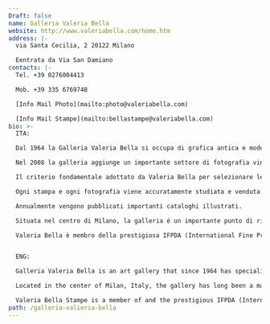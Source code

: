 ```yaml
---
Draft: false
name: Galleria Valeria Bella
website: http://www.valeriabella.com/home.htm
address: |-
  via Santa Cecilia, 2 20122 Milano

  Eentrata da Via San Damiano
contacts: |-
  Tel. +39 0276004413

  Mob. +39 335 6769748

  [Info Mail Photo](mailto:photo@valeriabella.com)

  [Info Mail Stampe](mailto:bellastampe@valeriabella.com)
bio: >-
  ITA:

  Dal 1964 la Galleria Valeria Bella si occupa di grafica antica e moderna, operando sia sul mercato nazionale che su quello internazionale.

  Nel 2008 la galleria aggiunge un importante settore di fotografia vintage e contemporanea.

  Il criterio fondamentale adottato da Valeria Bella per selezionare le opere che offre alla sua esigente clientela è quello della qualità, che caratterizza sia i lavori degli artisti più importanti che quelli di autori meno noti.

  Ogni stampa e ogni fotografia viene accuratamente studiata e venduta accompagnata da un certificato che ne garantisce l'autenticità.

  Annualmente vengono pubblicati importanti cataloghi illustrati.

  Situata nel centro di Milano, la galleria é un importante punto di riferimento per collezionisti e studiosi.

  Valeria Bella è membro della prestigiosa IFPDA (International Fine Print Dealer Association) con sede a New York, è socio sostenitore di Camera Centro Italiano per la Fotografia con sede a Torino, e membro del CINOA (Confederation Internationale des Negociants en Ouvres d'Art).


  ENG:

  Galleria Valeria Bella is an art gallery that since 1964 has specialized in fine old master and modern prints. The gallery maintains a large inventory of museum quality prints by major and minor artists from the early Renaissance to the present. In 2008 the gallery has added a department of vintage and contemporary photography. Each print and photograph is carefully studied, catalogued and sold with a certificate of authenticity. The gallery publishes yearly fully illustrated catalogues.

  Located in the center of Milan, Italy, the gallery has long been a major reference point for collectors and scholars alike.

  Valeria Bella Stampe is a member of and the prestigious IFPDA (International Fine Print Dealer Association), is a sustaining member of Camera Centro Italiano per la Fotografia in Torino, and member of CINOA (Confederation Internationale des Negociantes en Oeuvres d’Art.
path: /galleria-valieria-bella
---
```


